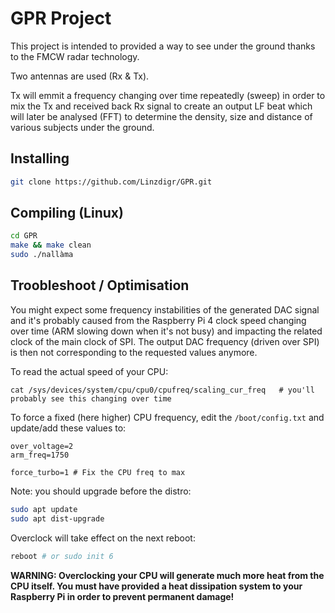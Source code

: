 # GPR Project

This project is intended to provided a way to see under the ground thanks to the FMCW radar technology.

Two antennas are used (Rx & Tx).

Tx will emmit a frequency changing over time repeatedly (sweep) in order to mix the Tx and received back Rx signal to create an output LF beat which will later be analysed (FFT) to determine the density, size and distance of various subjects under the ground.

## Installing
```sh
git clone https://github.com/Linzdigr/GPR.git
```

## Compiling (Linux)
```sh
cd GPR
make && make clean
sudo ./nallàma
```

## Troobleshoot / Optimisation

You might expect some frequency instabilities of the generated DAC signal and it's probably caused from the Raspberry Pi 4 clock speed changing over time (ARM slowing down when it's not busy) and impacting the related clock of the main clock of SPI. The output DAC frequency (driven over SPI) is then not corresponding to the requested values anymore.

To read the actual speed of your CPU:

```
cat /sys/devices/system/cpu/cpu0/cpufreq/scaling_cur_freq   # you'll probably see this changing over time
```

To force a fixed (here higher) CPU frequency, edit the `/boot/config.txt` and update/add these values to:

```
over_voltage=2
arm_freq=1750

force_turbo=1 # Fix the CPU freq to max 
```

Note: you should upgrade before the distro:

```sh
sudo apt update
sudo apt dist-upgrade
```

Overclock will take effect on the next reboot:

```sh
reboot # or sudo init 6
```

**WARNING: Overclocking your CPU will generate much more heat from the CPU itself. You must have provided a heat dissipation system to your Raspberry Pi in order to prevent permanent damage!**
